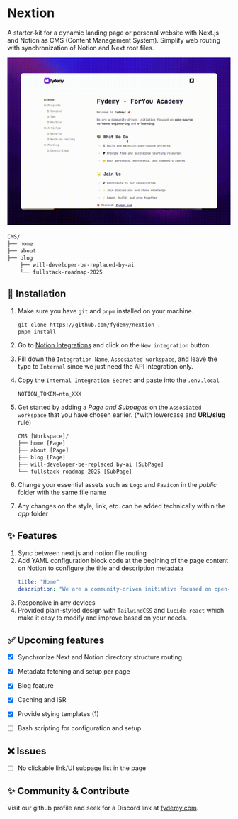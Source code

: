 # Nextion

A starter-kit for a dynamic landing page or personal website with Next.js and Notion as CMS (Content Management System). Simplify web routing with synchronization of Notion and Next root files.

![demo](https://github.com/fydemy/nextion/blob/main/demo.gif)

```
CMS/
├── home
├── about
├── blog
	├── will-developer-be-replaced-by-ai
	└── fullstack-roadmap-2025
```

## 🚀 Installation

1. Make sure you have `git` and `pnpm` installed on your machine.

   ```shell
   git clone https://github.com/fydemy/nextion .
   pnpm install
   ```

2. Go to [Notion Integrations](https://www.notion.so/my-integrations) and click on the `New integration` button.

3. Fill down the `Integration Name`, `Assosiated workspace`, and leave the type to `Internal` since we just need the API integration only.

4. Copy the `Internal Integration Secret` and paste into the `.env.local`

   ```
   NOTION_TOKEN=ntn_XXX
   ```

5. Get started by adding a _Page and Subpages_ on the `Assosiated workspace` that you have chosen earlier. (\*with lowercase and **URL/slug** rule)

   ```
   CMS [Workspace]/
   ├── home [Page]
   ├── about [Page]
   ├── blog [Page]
   ├── will-developer-be-replaced by-ai [SubPage]
   └── fullstack-roadmap-2025 [SubPage]
   ```

6. Change your essential assets such as `Logo` and `Favicon` in the _public_ folder with the same file name
7. Any changes on the style, link, etc. can be added technically within the _app_ folder

## ✨ Features

1. Sync between next.js and notion file routing
2. Add YAML configuration block code at the begining of the page content on Notion to configure the title and description metadata
   ```yaml
   title: "Home"
   description: "We are a community-driven initiative focused on open-source software engineering and e-learning."
   ```
3. Responsive in any devices
4. Provided plain-styled design with `TailwindCSS` and `Lucide-react` which make it easy to modify and improve based on your needs.

## ✅ Upcoming features

- [x] Synchronize Next and Notion directory structure routing

- [x] Metadata fetching and setup per page

- [x] Blog feature

- [x] Caching and ISR

- [x] Provide stying templates (1)

- [ ] Bash scripting for configuration and setup

## ❌ Issues

- [ ] No clickable link/UI subpage list in the page

## ✨ Community & Contribute

Visit our github profile and seek for a Discord link at [fydemy.com](https://fydemy.com).
